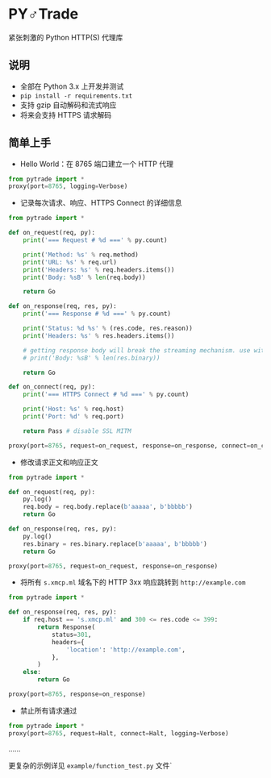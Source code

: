 # PY♂Trade
紧张刺激的 Python HTTP(S) 代理库

## 说明
- 全部在 Python 3.x 上开发并测试
- `pip install -r requirements.txt`
- 支持 gzip 自动解码和流式响应
- 将来会支持 HTTPS 请求解码

## 简单上手
- Hello World：在 8765 端口建立一个 HTTP 代理
```python
from pytrade import *
proxy(port=8765, logging=Verbose)
```
- 记录每次请求、响应、HTTPS Connect 的详细信息
```python
from pytrade import *

def on_request(req, py):
    print('=== Request # %d ===' % py.count)

    print('Method: %s' % req.method)
    print('URL: %s' % req.url)
    print('Headers: %s' % req.headers.items())
    print('Body: %sB' % len(req.body))

    return Go

def on_response(req, res, py):
    print('=== Response # %d ===' % py.count)

    print('Status: %d %s' % (res.code, res.reason))
    print('Headers: %s' % res.headers.items())

    # getting response body will break the streaming mechanism. use with care.
    # print('Body: %sB' % len(res.binary))

    return Go

def on_connect(req, py):
    print('=== HTTPS Connect # %d ===' % py.count)

    print('Host: %s' % req.host)
    print('Port: %d' % req.port)

    return Pass # disable SSL MITM

proxy(port=8765, request=on_request, response=on_response, connect=on_connect)
```
- 修改请求正文和响应正文
```python
from pytrade import *

def on_request(req, py):
    py.log()
    req.body = req.body.replace(b'aaaaa', b'bbbbb')
    return Go

def on_response(req, res, py):
    py.log()
    res.binary = res.binary.replace(b'aaaaa', b'bbbbb')
    return Go

proxy(port=8765, request=on_request, response=on_response)
```
- 将所有 `s.xmcp.ml` 域名下的  HTTP 3xx 响应跳转到 `http://example.com`
```python
from pytrade import *

def on_response(req, res, py):
    if req.host == 's.xmcp.ml' and 300 <= res.code <= 399:
        return Response(
            status=301,
            headers={
                'location': 'http://example.com',
            },
        )
    else:
        return Go

proxy(port=8765, response=on_response)
```
- 禁止所有请求通过
```python
from pytrade import *
proxy(port=8765, request=Halt, connect=Halt, logging=Verbose)
```
……

更复杂的示例详见 `example/function_test.py` 文件`